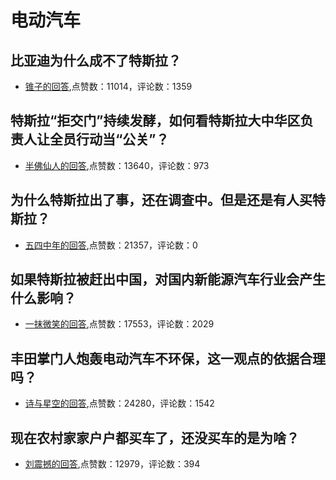 #  电动汽车 
## 比亚迪为什么成不了特斯拉？
- [锥子的回答](https://www.zhihu.com/question/336819313/answer/766014258),点赞数：11014，评论数：1359
## 特斯拉“拒交门”持续发酵，如何看特斯拉大中华区负责人让全员行动当“公关”？
- [半佛仙人的回答](https://www.zhihu.com/question/415568624/answer/1420737214),点赞数：13640，评论数：973
## 为什么特斯拉出了事，还在调查中。但是还是有人买特斯拉？
- [五四中年的回答](https://www.zhihu.com/question/456366757/answer/-2006399670),点赞数：21357，评论数：0
## 如果特斯拉被赶出中国，对国内新能源汽车行业会产生什么影响？
- [一抹微笑的回答](https://www.zhihu.com/question/458160308/answer/1875292500),点赞数：17553，评论数：2029
## 丰田掌门人炮轰电动汽车不环保，这一观点的依据合理吗？
- [诗与星空的回答](https://www.zhihu.com/question/435667562/answer/1639342102),点赞数：24280，评论数：1542
## 现在农村家家户户都买车了，还没买车的是为啥？
- [刘震撼的回答](https://www.zhihu.com/question/450177147/answer/-2059406480),点赞数：12979，评论数：394

